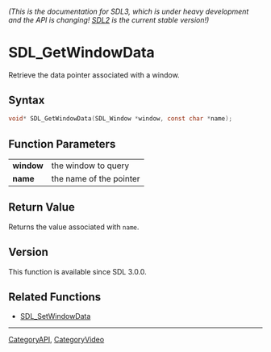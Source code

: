 ###### (This is the documentation for SDL3, which is under heavy development and the API is changing! [SDL2](https://wiki.libsdl.org/SDL2/) is the current stable version!)
# SDL_GetWindowData

Retrieve the data pointer associated with a window.

## Syntax

```c
void* SDL_GetWindowData(SDL_Window *window, const char *name);

```

## Function Parameters

|                |                         |
| -------------- | ----------------------- |
| **window**     | the window to query     |
| **name**       | the name of the pointer |

## Return Value

Returns the value associated with `name`.

## Version

This function is available since SDL 3.0.0.

## Related Functions

* [SDL_SetWindowData](SDL_SetWindowData)

----
[CategoryAPI](CategoryAPI), [CategoryVideo](CategoryVideo)


